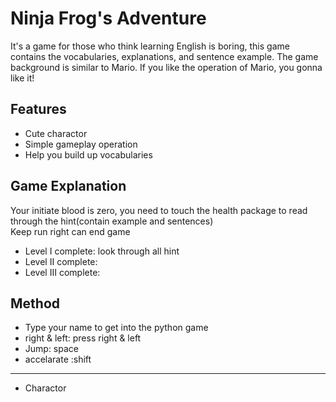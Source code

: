 Ninja Frog's Adventure
======

It's a game for those who think learning English is boring, this game contains the vocabularies, explanations, and sentence example. The game background is similar to Mario. If you like the operation of Mario, you gonna like it!

Features
------
- Cute charactor
- Simple gameplay operation 
- Help you build up vocabularies 

Game Explanation
------
Your initiate blood is zero, you need to touch the health package to read through the hint(contain example and sentences)  
Keep run right can end game 
- Level Ⅰ complete: look through all hint
- Level Ⅱ complete: 
- Level Ⅲ complete:

Method
------
- Type your name to get into the python game
-  right & left: press right & left
- Jump: space
- accelarate :shift

------

- Charactor
~~~python

~~~

